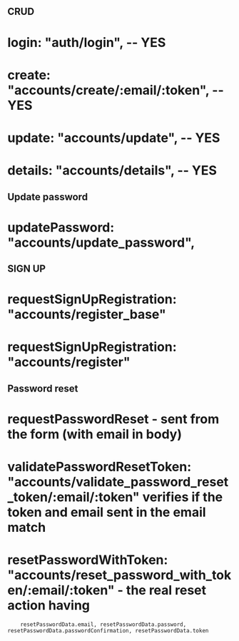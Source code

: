 ## CRUD
# login: "auth/login", -- YES
# create: "accounts/create/:email/:token", -- YES
# update: "accounts/update", -- YES
# details: "accounts/details", -- YES

## Update password
# updatePassword: "accounts/update_password",

## SIGN UP
# requestSignUpRegistration: "accounts/register_base"
# requestSignUpRegistration: "accounts/register"

## Password reset
# requestPasswordReset - sent from the form (with email in body)
# validatePasswordResetToken: "accounts/validate_password_reset_token/:email/:token" verifies if the token and email sent in the email match
# resetPasswordWithToken: "accounts/reset_password_with_token/:email/:token" - the real reset action having
        resetPasswordData.email, resetPasswordData.password, resetPasswordData.passwordConfirmation, resetPasswordData.token